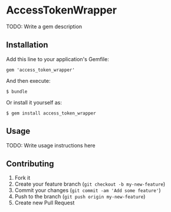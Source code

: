 # AccessTokenWrapper

TODO: Write a gem description

## Installation

Add this line to your application's Gemfile:

    gem 'access_token_wrapper'

And then execute:

    $ bundle

Or install it yourself as:

    $ gem install access_token_wrapper

## Usage

TODO: Write usage instructions here

## Contributing

1. Fork it
2. Create your feature branch (`git checkout -b my-new-feature`)
3. Commit your changes (`git commit -am 'Add some feature'`)
4. Push to the branch (`git push origin my-new-feature`)
5. Create new Pull Request
